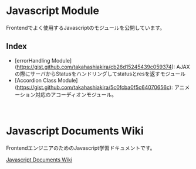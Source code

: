 # Javascript Module

Frontendでよく使用するJavascriptのモジュールを公開しています。  

## Index

- [errorHandling Module] (https://gist.github.com/takahashiakira/cb26d15245439c059374): AJAXの際にサーバからStatusをハンドリングしてstatusとresを返すモジュール
- [Accordion Class Module] (https://gist.github.com/takahashiakira/5c0fcba0f5c64070656c): アニメーション対応のアコーディオンモジュール。

　  
# Javascript Documents Wiki 

FrontendエンジニアのためのJavascript学習ドキュメントです。  

[Javascript Documents Wiki](https://github.com/takahashiakira/jsDocs/wiki)  
